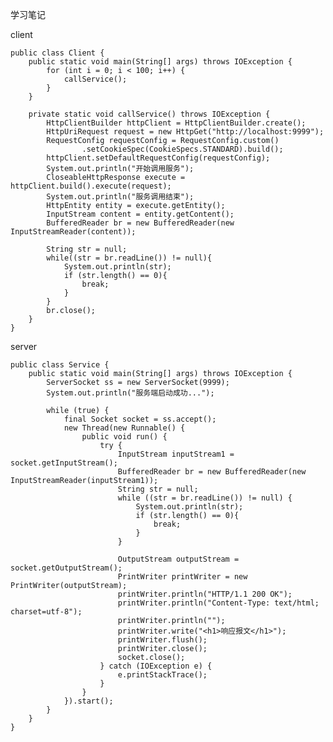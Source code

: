 学习笔记

client

    public class Client {
        public static void main(String[] args) throws IOException {
            for (int i = 0; i < 100; i++) {
                callService();
            }
        }
    
        private static void callService() throws IOException {
            HttpClientBuilder httpClient = HttpClientBuilder.create();
            HttpUriRequest request = new HttpGet("http://localhost:9999");
            RequestConfig requestConfig = RequestConfig.custom()
                    .setCookieSpec(CookieSpecs.STANDARD).build();
            httpClient.setDefaultRequestConfig(requestConfig);
            System.out.println("开始调用服务");
            CloseableHttpResponse execute = httpClient.build().execute(request);
            System.out.println("服务调用结束");
            HttpEntity entity = execute.getEntity();
            InputStream content = entity.getContent();
            BufferedReader br = new BufferedReader(new InputStreamReader(content));
    
            String str = null;
            while((str = br.readLine()) != null){
                System.out.println(str);
                if (str.length() == 0){
                    break;
                }
            }
            br.close();
        }
    }

server

    public class Service {
        public static void main(String[] args) throws IOException {
            ServerSocket ss = new ServerSocket(9999);
            System.out.println("服务端启动成功...");
            
            while (true) {
                final Socket socket = ss.accept();
                new Thread(new Runnable() {
                    public void run() {
                        try {
                            InputStream inputStream1 = socket.getInputStream();
                            BufferedReader br = new BufferedReader(new InputStreamReader(inputStream1));
                            String str = null;
                            while ((str = br.readLine()) != null) {
                                System.out.println(str);
                                if (str.length() == 0){
                                    break;
                                }
                            }
                            
                            OutputStream outputStream = socket.getOutputStream();
                            PrintWriter printWriter = new PrintWriter(outputStream);
                            printWriter.println("HTTP/1.1 200 OK");
                            printWriter.println("Content-Type: text/html; charset=utf-8");
                            printWriter.println("");
                            printWriter.write("<h1>响应报文</h1>");
                            printWriter.flush();
                            printWriter.close();
                            socket.close();
                        } catch (IOException e) {
                            e.printStackTrace();
                        }
                    }
                }).start();
            }
        }
    }
